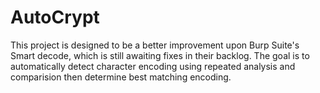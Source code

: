 # AutoCrypt
This project is designed to be a better improvement upon Burp Suite's Smart decode, which is still awaiting fixes in their backlog. The goal is to automatically detect character encoding using repeated analysis and comparision then determine best matching encoding. 
